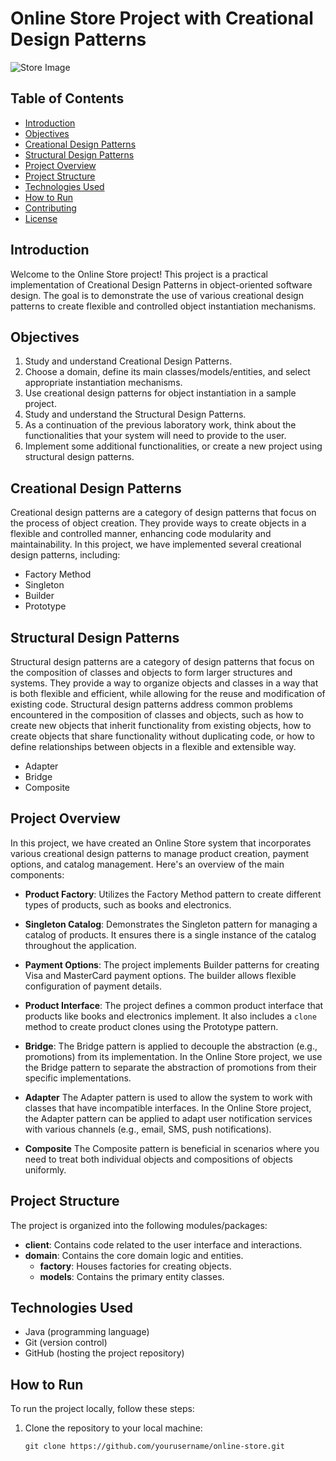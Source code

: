 # Online Store Project with Creational Design Patterns

![Store Image](store_image.jpg)

## Table of Contents

- [Introduction](#introduction)
- [Objectives](#objectives)
- [Creational Design Patterns](#creational-design-patterns )
- [Structural Design Patterns](#structural-design-patterns )
- [Project Overview](#project-overview)
- [Project Structure](#project-structure)
- [Technologies Used](#technologies-used)
- [How to Run](#how-to-run)
- [Contributing](#contributing)
- [License](#license)

## Introduction

Welcome to the Online Store project! This project is a practical implementation of Creational Design Patterns in object-oriented software design. The goal is to demonstrate the use of various creational design patterns to create flexible and controlled object instantiation mechanisms.

## Objectives

1. Study and understand Creational Design Patterns.
2. Choose a domain, define its main classes/models/entities, and select appropriate instantiation mechanisms.
3. Use creational design patterns for object instantiation in a sample project.
4. Study and understand the Structural Design Patterns.
5. As a continuation of the previous laboratory work, think about the functionalities that your system will need to provide to the user.
6. Implement some additional functionalities, or create a new project using structural design patterns.

## Creational Design Patterns

Creational design patterns are a category of design patterns that focus on the process of object creation. They provide ways to create objects in a flexible and controlled manner, enhancing code modularity and maintainability. In this project, we have implemented several creational design patterns, including:

- Factory Method
- Singleton
- Builder
- Prototype

## Structural Design Patterns

Structural design patterns are a category of design patterns that focus on the composition of classes and objects to form larger structures and systems. They provide a way to organize objects and classes in a way that is both flexible and efficient, while allowing for the reuse and modification of existing code. Structural design patterns address common problems encountered in the composition of classes and objects, such as how to create new objects that inherit functionality from existing objects, how to create objects that share functionality without duplicating code, or how to define relationships between objects in a flexible and extensible way.

- Adapter
- Bridge
- Composite

## Project Overview

In this project, we have created an Online Store system that incorporates various creational design patterns to manage product creation, payment options, and catalog management. Here's an overview of the main components:

- **Product Factory**: Utilizes the Factory Method pattern to create different types of products, such as books and electronics.

- **Singleton Catalog**: Demonstrates the Singleton pattern for managing a catalog of products. It ensures there is a single instance of the catalog throughout the application.

- **Payment Options**: The project implements Builder patterns for creating Visa and MasterCard payment options. The builder allows flexible configuration of payment details.

- **Product Interface**: The project defines a common product interface that products like books and electronics implement. It also includes a `clone` method to create product clones using the Prototype pattern.

- **Bridge**: The Bridge pattern is applied to decouple the abstraction (e.g., promotions) from its implementation. In the Online Store project, we use the Bridge pattern to separate the abstraction of promotions from their specific implementations.

- **Adapter** The Adapter pattern is used to allow the system to work with classes that have incompatible interfaces. In the Online Store project, the Adapter pattern can be applied to adapt user notification services with various channels (e.g., email, SMS, push notifications).

- **Composite** The Composite pattern is beneficial in scenarios where you need to treat both individual objects and compositions of objects uniformly.

## Project Structure

The project is organized into the following modules/packages:

- **client**: Contains code related to the user interface and interactions.
- **domain**: Contains the core domain logic and entities.
  - **factory**: Houses factories for creating objects.
  - **models**: Contains the primary entity classes.

## Technologies Used

- Java (programming language)
- Git (version control)
- GitHub (hosting the project repository)

## How to Run

To run the project locally, follow these steps:

1. Clone the repository to your local machine:

   ```shell
   git clone https://github.com/yourusername/online-store.git
